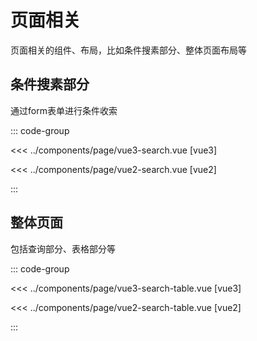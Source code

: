 <script setup>
import Vue3Search from '../components/page/vue3-search.vue';
import Vue3SearchTable from '../components/page/vue3-search-table.vue';
</script>

# 页面相关

页面相关的组件、布局，比如条件搜素部分、整体页面布局等

## 条件搜素部分

通过form表单进行条件收索

<Vue3Search />

::: code-group

<<< ../components/page/vue3-search.vue [vue3]

<<< ../components/page/vue2-search.vue [vue2]

:::

## 整体页面

包括查询部分、表格部分等

<Vue3SearchTable />

::: code-group

<<< ../components/page/vue3-search-table.vue [vue3]

<<< ../components/page/vue2-search-table.vue [vue2]

:::